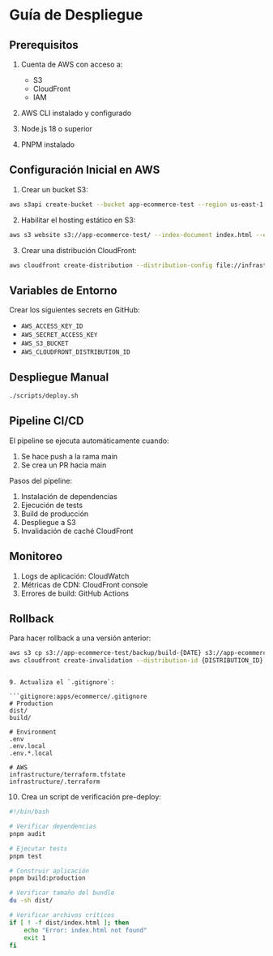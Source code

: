 # Guía de Despliegue

## Prerequisitos

1. Cuenta de AWS con acceso a:
   - S3
   - CloudFront
   - IAM

2. AWS CLI instalado y configurado
3. Node.js 18 o superior
4. PNPM instalado

## Configuración Inicial en AWS

1. Crear un bucket S3:
```bash
aws s3api create-bucket --bucket app-ecommerce-test --region us-east-1
```

2. Habilitar el hosting estático en S3:
```bash
aws s3 website s3://app-ecommerce-test/ --index-document index.html --error-document index.html
```

3. Crear una distribución CloudFront:
```bash
aws cloudfront create-distribution --distribution-config file://infrastructure/cloudfront-config.json
```

## Variables de Entorno

Crear los siguientes secrets en GitHub:

- `AWS_ACCESS_KEY_ID`
- `AWS_SECRET_ACCESS_KEY`
- `AWS_S3_BUCKET`
- `AWS_CLOUDFRONT_DISTRIBUTION_ID`

## Despliegue Manual

```bash
./scripts/deploy.sh
```

## Pipeline CI/CD

El pipeline se ejecuta automáticamente cuando:
1. Se hace push a la rama main
2. Se crea un PR hacia main

Pasos del pipeline:
1. Instalación de dependencias
2. Ejecución de tests
3. Build de producción
4. Despliegue a S3
5. Invalidación de caché CloudFront

## Monitoreo

1. Logs de aplicación: CloudWatch
2. Métricas de CDN: CloudFront console
3. Errores de build: GitHub Actions

## Rollback

Para hacer rollback a una versión anterior:

```bash
aws s3 cp s3://app-ecommerce-test/backup/build-{DATE} s3://app-ecommerce-test/ --recursive
aws cloudfront create-invalidation --distribution-id {DISTRIBUTION_ID} --paths "/*"
```
```

9. Actualiza el `.gitignore`:

```gitignore:apps/ecommerce/.gitignore
# Production
dist/
build/

# Environment
.env
.env.local
.env.*.local

# AWS
infrastructure/terraform.tfstate
infrastructure/.terraform
```

10. Crea un script de verificación pre-deploy:

```bash:apps/ecommerce/scripts/verify-deploy.sh
#!/bin/bash

# Verificar dependencias
pnpm audit

# Ejecutar tests
pnpm test

# Construir aplicación
pnpm build:production

# Verificar tamaño del bundle
du -sh dist/

# Verificar archivos críticos
if [ ! -f dist/index.html ]; then
    echo "Error: index.html not found"
    exit 1
fi
```
